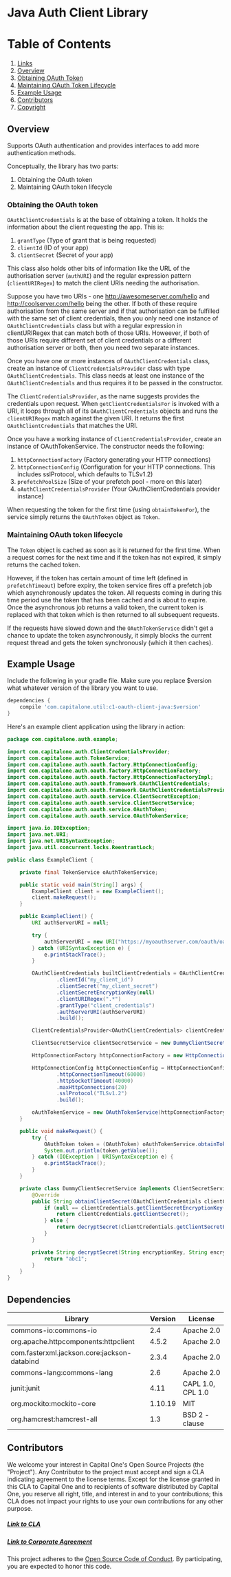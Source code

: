 # Java Auth Client Library

# Table of Contents

1. [Links](#links)
2. [Overview](#overview)
  1. [Obtaining OAuth Token](#obtaining-the-oauth-token)
  2. [Maintaining OAuth Token Lifecycle](#maintaining-oauth-token-lifecycle)
3. [Example Usage](#example-usage)
4. [Contributors](#contributors)
5. [Copyright](#copyright)

## Overview
Supports OAuth authentication and provides interfaces to add more authentication methods. 

Conceptually, the library has two parts:
1. Obtaining the OAuth token
2. Maintaining OAuth token lifecycle

### Obtaining the OAuth token
`OAuthClientCredentials` is at the base of obtaining a token. It holds the information about the client requesting the app. This is:
1. `grantType` (Type of grant that is being requested)
2. `clientId` (ID of your app)
3. `clientSecret` (Secret of your app)

This class also holds other bits of information like the URL of the authorisation server (`authURI`) and the regular expression pattern (`clientURIRegex`) to match the client URIs needing the authorisation.

Suppose you have two URIs - one http://awesomeserver.com/hello and http://coolserver.com/hello being the other. If both of these require authorisation from the same server and if that authorisation can be fulfilled with the same set of client credentials, then you only need one instance of `OAuthClientCredentials` class but with a regular expression in clientURIRegex that can match both of those URIs. Howeever, if both of those URIs require different set of client credentials or a different authorisation server or both, then you need two separate instances.

Once you have one or more instances of `OAuthClientCredentials` class, create an instance of `ClientCredentialsProvider` class with type `OAuthClientCredentials`. This class needs at least one instance of the `OAuthClientCredentials` and thus requires it to be passed in the constructor.

The `ClientCredentialsProvider`, as the name suggests provides the credentials upon request. When `getClientCredentialsFor` is invoked with a URI, it loops through all of its `OAuthClientCredentials` objects and runs the `clientURIRegex` match against the given URI. It returns the first `OAuthClientCredentials` that matches the URI.

Once you have a working instance of `ClientCredentialsProvider`, create an instance of OAuthTokenService. The constructor needs the following:
1. `httpConnectionFactory` (Factory generating your HTTP connections)
2. `httpConnectionConfig` (Configuration for your HTTP connections. This includes sslProtocol, which defaults to TLSv1.2)
3. `prefetchPoolSize` (Size of your prefetch pool - more on this later)
4. `oAuthClientCredentialsProvider` (Your OAuthClientCredentials provider instance)

When requesting the token for the first time (using `obtainTokenFor`), the service simply returns the `OAuthToken` object as `Token`.

### Maintaining OAuth token lifecycle
The `Token` object is cached as soon as it is returned for the first time. When a request comes for the next time and if the token has not expired, it simply returns the cached token. 

However, if the token has certain amount of time left (defined in `prefetchTimeout`) before expiry, the token service fires off a prefetch job which asynchronously updates the token. All requests coming in during this time period use the token that has been cached and is about to expire. Once the asynchronous job returns a valid token, the current token is replaced with that token which is then returned to all subsequent requests.

If the requests have slowed down and the `OAuthTokenService` didn't get a chance to update the token asynchronously, it simply blocks the current request thread and gets the token synchronously (which it then caches).

## Example Usage
Include the following in your gradle file. Make sure you replace $version what whatever version of the library you want to use.
```groovy
dependencies {
    compile 'com.capitalone.util:c1-oauth-client-java:$version'
}
```

Here's an example client application using the library in action:
```java
package com.capitalone.auth.example;

import com.capitalone.auth.ClientCredentialsProvider;
import com.capitalone.auth.TokenService;
import com.capitalone.auth.oauth.factory.HttpConnectionConfig;
import com.capitalone.auth.oauth.factory.HttpConnectionFactory;
import com.capitalone.auth.oauth.factory.HttpConnectionFactoryImpl;
import com.capitalone.auth.oauth.framework.OAuthClientCredentials;
import com.capitalone.auth.oauth.framework.OAuthClientCredentialsProvider;
import com.capitalone.auth.oauth.service.ClientSecretException;
import com.capitalone.auth.oauth.service.ClientSecretService;
import com.capitalone.auth.oauth.service.OAuthToken;
import com.capitalone.auth.oauth.service.OAuthTokenService;

import java.io.IOException;
import java.net.URI;
import java.net.URISyntaxException;
import java.util.concurrent.locks.ReentrantLock;

public class ExampleClient {

    private final TokenService oAuthTokenService;

    public static void main(String[] args) {
        ExampleClient client = new ExampleClient();
        client.makeRequest();
    }

    public ExampleClient() {
        URI authServerURI = null;

        try {
            authServerURI = new URI("https://myoauthserver.com/oauth/oauth20/token");
        } catch (URISyntaxException e) {
            e.printStackTrace();
        }

        OAuthClientCredentials builtClientCredentials = OAuthClientCredentials.newBuilder()
                .clientId("my_client_id")
                .clientSecret("my_client_secret")
                .clientSecretEncryptionKey(null)
                .clientURIRegex(".*")
                .grantType("client_credentials")
                .authServerURI(authServerURI)
                .build();

        ClientCredentialsProvider<OAuthClientCredentials> clientCredentialsProvider = new OAuthClientCredentialsProvider(builtClientCredentials);

        ClientSecretService clientSecretService = new DummyClientSecretService();

        HttpConnectionFactory httpConnectionFactory = new HttpConnectionFactoryImpl(new ReentrantLock());

        HttpConnectionConfig httpConnectionConfig = HttpConnectionConfig.newBuilder()
                .httpConnectionTimeout(60000)
                .httpSocketTimeout(40000)
                .maxHttpConnections(20)
                .sslProtocol("TLSv1.2")
                .build();

        oAuthTokenService = new OAuthTokenService(httpConnectionFactory, httpConnectionConfig, 20, 10, clientCredentialsProvider, clientSecretService);
    }

    public void makeRequest() {
        try {
            OAuthToken token = (OAuthToken) oAuthTokenService.obtainTokenFor(new URI("https://myoauthserver.com/partners/sparkpost/transmissions"));
            System.out.println(token.getValue());
        } catch (IOException | URISyntaxException e) {
            e.printStackTrace();
        }
    }

    private class DummyClientSecretService implements ClientSecretService {
        @Override
        public String obtainClientSecret(OAuthClientCredentials clientCredentials) throws ClientSecretException {
            if (null == clientCredentials.getClientSecretEncryptionKey()) {
                return clientCredentials.getClientSecret();
            } else {
                return decryptSecret(clientCredentials.getClientSecretEncryptionKey(), clientCredentials.getClientSecret());
            }
        }

        private String decryptSecret(String encryptionKey, String encryptedClientSecret) {
            return "abc1";
        }
    }
}
```

## Dependencies
| Library                                        | Version | License              |
| ---------------------------------------------- | ------- | -------------------- |
| commons-io:commons-io                          |     2.4 | Apache 2.0           |
| org.apache.httpcomponents:httpclient           |   4.5.2 | Apache 2.0           |
| com.fasterxml.jackson.core:jackson-databind    |   2.3.4 | Apache 2.0           |
| commons-lang:commons-lang                      |     2.6 | Apache 2.0           |
| junit:junit                                    |    4.11 | CAPL 1.0, CPL 1.0    |
| org.mockito:mockito-core                       | 1.10.19 | MIT                  |
| org.hamcrest:hamcrest-all                      |     1.3 | BSD 2 -clause        |


## Contributors
We welcome your interest in Capital One's Open Source Projects (the "Project"). Any Contributor to the project must accept and sign a CLA indicating agreement to the license terms. Except for the license granted in this CLA to Capital One and to recipients of software distributed by Capital One, you reserve all right, title, and interest in and to your contributions; this CLA does not impact your rights to use your own contributions for any other purpose.

##### [Link to CLA](https://docs.google.com/forms/d/19LpBBjykHPox18vrZvBbZUcK6gQTj7qv1O5hCduAZFU/viewform)
##### [Link to Corporate Agreement](https://docs.google.com/forms/d/e/1FAIpQLSeAbobIPLCVZD_ccgtMWBDAcN68oqbAJBQyDTSAQ1AkYuCp_g/viewform?usp=send_form)
This project adheres to the [Open Source Code of Conduct][code-of-conduct]. By participating, you are expected to honor this code.

[code-of-conduct]: https://developer.capitalone.com/single/code-of-conduct/

